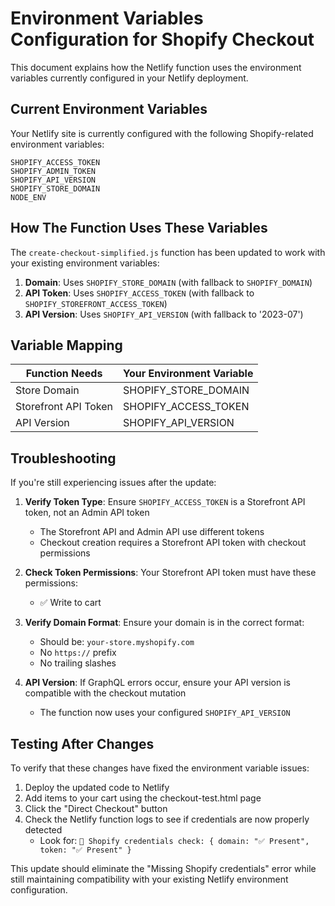 # Environment Variables Configuration for Shopify Checkout

This document explains how the Netlify function uses the environment variables currently configured in your Netlify deployment.

## Current Environment Variables

Your Netlify site is currently configured with the following Shopify-related environment variables:

```
SHOPIFY_ACCESS_TOKEN
SHOPIFY_ADMIN_TOKEN
SHOPIFY_API_VERSION
SHOPIFY_STORE_DOMAIN
NODE_ENV
```

## How The Function Uses These Variables

The `create-checkout-simplified.js` function has been updated to work with your existing environment variables:

1. **Domain**: Uses `SHOPIFY_STORE_DOMAIN` (with fallback to `SHOPIFY_DOMAIN`)
2. **API Token**: Uses `SHOPIFY_ACCESS_TOKEN` (with fallback to `SHOPIFY_STOREFRONT_ACCESS_TOKEN`)
3. **API Version**: Uses `SHOPIFY_API_VERSION` (with fallback to '2023-07')

## Variable Mapping

| Function Needs | Your Environment Variable |
|----------------|---------------------------|
| Store Domain | SHOPIFY_STORE_DOMAIN |
| Storefront API Token | SHOPIFY_ACCESS_TOKEN |
| API Version | SHOPIFY_API_VERSION |

## Troubleshooting

If you're still experiencing issues after the update:

1. **Verify Token Type**: Ensure `SHOPIFY_ACCESS_TOKEN` is a Storefront API token, not an Admin API token
   - The Storefront API and Admin API use different tokens
   - Checkout creation requires a Storefront API token with checkout permissions

2. **Check Token Permissions**: Your Storefront API token must have these permissions:
   - ✅ Write to cart

3. **Verify Domain Format**: Ensure your domain is in the correct format:
   - Should be: `your-store.myshopify.com`
   - No `https://` prefix
   - No trailing slashes

4. **API Version**: If GraphQL errors occur, ensure your API version is compatible with the checkout mutation
   - The function now uses your configured `SHOPIFY_API_VERSION`

## Testing After Changes

To verify that these changes have fixed the environment variable issues:

1. Deploy the updated code to Netlify
2. Add items to your cart using the checkout-test.html page
3. Click the "Direct Checkout" button
4. Check the Netlify function logs to see if credentials are now properly detected
   - Look for: `🔑 Shopify credentials check: { domain: "✅ Present", token: "✅ Present" }`

This update should eliminate the "Missing Shopify credentials" error while still maintaining compatibility with your existing Netlify environment configuration.